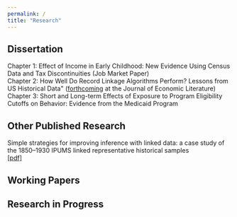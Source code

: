 ```yaml
---
permalink: /
title: "Research"
---
```


## Dissertation ##
Chapter 1: Effect of Income in Early Childhood: New Evidence Using Census Data and Tax Discontinuities (Job Market Paper)  
Chapter 2: How Well Do Record Linkage Algorithms Perform? Lessons from US Historical Data" ([forthcoming](https://www.aeaweb.org/articles?id=10.1257/jel.20191526&&from=f) at the Journal of Economic Literature)  
Chapter 3: Short and Long-term Effects of Exposure to Program Eligibility Cutoffs on Behavior: Evidence from the Medicaid Program

## Other Published Research ##
Simple strategies for improving inference with linked data: a case study of the 1850–1930 IPUMS linked representative historical samples  
[[pdf]](https://www.tandfonline.com/doi/abs/10.1080/01615440.2019.1630343)

## Working Papers ##

## Research in Progress ##
